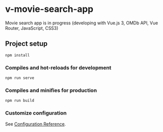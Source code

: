 # v-movie-search-app
Movie search app is in progress (developing with Vue.js 3, OMDb API, Vue Router, JavaScript, CSS3)

## Project setup
```
npm install
```

### Compiles and hot-reloads for development
```
npm run serve
```

### Compiles and minifies for production
```
npm run build
```

### Customize configuration
See [Configuration Reference](https://cli.vuejs.org/config/).
